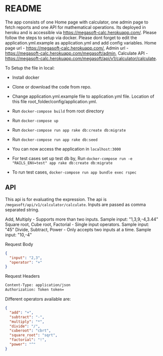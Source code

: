 # README

The app consists of one Home page with calculator, one admin page to fetch reports and one API for mathematical operations. Its deployed in heroku and is accessible via https://megasoft-calc.herokuapp.com/. Please follow the steps to setup via docker. Please dont forget to edit the application.yml.example as application.yml and add config variables. Home page url - https://megasoft-calc.herokuapp.com/, Admin url - https://megasoft-calc.herokuapp.com/megasoft/admin, Calculate API - https://megasoft-calc.herokuapp.com/megasoft/api/v1/calculator/calculate.

To Setup the file in local:

* Install docker

* Clone or download the code from repo.

* Change application.yml.example file to application.yml file. Location of this file root_folder/config/application.yml.

* Run `docker-compose build` from root directory

* Run `docker-compose up`

* Run `docker-compose run app rake db:create db:migrate`

* Run `docker-compose run app rake db:seed`

* You can now access the application in `localhost:3000`

* For test cases set up test db by, Run `docker-compose run -e "RAILS_ENV=test" app rake db:create db:migrate`

* To run test cases, `docker-compose run app bundle exec rspec`

## API
This api is for evaluating the expression. The api is `/megasoft/api/v1/calculator/calculate`. Inputs are passed as comma separated string.

Add, Multiply - Supports more than two inputs. Sample input: "1,3,9,-4,3.44"
Square root, Cube root, Factorial - Single input operators. Sample input: "45"
Divide, Subtract, Power - Only accepts two inputs at a time. Sample input: "10,-4"

Request Body

```json
{
  "input": "2,3",
  "operator": "+"
}
```
Request Headers

```sh
Content-Type: application/json
Authorization: Token token=
```

Different operators available are:

```json
{
  "add": "+",
  "subtract": "-",
  "multiply": "*",
  "divide": "/",
  "cuberoot": "cbrt",
  "square_root": "sqrt",
  "factorial": "!",
  "power": "^"
}
```
